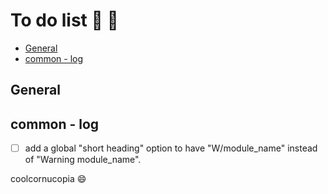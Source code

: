 # **To do list** :bug: :construction:


<!-- @import "[TOC]" {cmd="toc" depthFrom=2 depthTo=6 orderedList=false} -->

<!-- code_chunk_output -->

- [General](#general)
- [common - log](#common-log)

<!-- /code_chunk_output -->

## General

## common - log
- [ ] add a global "short heading" option to have "W/module_name" instead of "Warning module_name".


coolcornucopia :smile:





